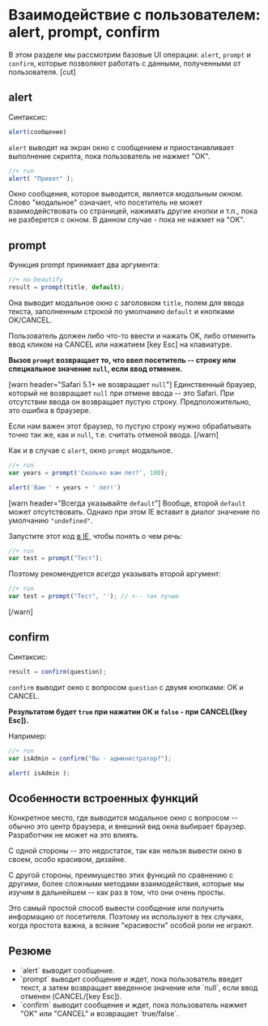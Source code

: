# Взаимодействие с пользователем: alert, prompt, confirm


В этом разделе мы рассмотрим базовые UI операции: `alert`, `prompt` и `confirm`, которые позволяют работать с данными, полученными от пользователя.
[cut]
## alert   

Синтаксис:

```js
alert(сообщение)
```

`alert` выводит на экран окно с сообщением и приостанавливает выполнение скрипта, пока пользователь не нажмет "ОК".

```js
//+ run
alert( "Привет" );
```

Окно сообщения, которое выводится, является *модальным окном*. Слово "модальное" означает, что посетитель не может взаимодействовать со страницей, нажимать другие кнопки и т.п., пока не разберется с окном. В данном случае - пока не нажмет на "OK".

## prompt   

Функция prompt принимает два аргумента:

```js
//+ no-beautify
result = prompt(title, default);
```

Она выводит модальное окно с заголовком `title`, полем для ввода текста, заполненным строкой по умолчанию `default` и кнопками OK/CANCEL. 

Пользователь должен либо что-то ввести и нажать OK, либо отменить ввод кликом на CANCEL или нажатием [key Esc] на клавиатуре.

**Вызов `prompt` возвращает то, что ввел посетитель -- строку или специальное значение `null`, если ввод отменен.**

[warn header="Safari 5.1+ не возвращает `null`"]
Единственный браузер, который не возвращает `null` при отмене ввода -- это Safari. При отсутствии ввода он возвращает пустую строку. Предположительно, это ошибка в браузере.

Если нам важен этот браузер, то пустую строку нужно обрабатывать точно так же, как и `null`, т.е. считать отменой ввода.
[/warn]

Как и в случае с `alert`, окно `prompt` модальное.

```js
//+ run
var years = prompt('Сколько вам лет?', 100);

alert('Вам ' + years + ' лет!')
```

[warn header="Всегда указывайте `default`"]
Вообще, второй `default` может отсутствовать. Однако при этом IE вставит в диалог значение по умолчанию `"undefined"`.

Запустите этот код <u>в IE</u>, чтобы понять о чем речь:

```js
//+ run
var test = prompt("Тест");
```

Поэтому рекомендуется *всегда* указывать второй аргумент:

```js
//+ run
var test = prompt("Тест", ''); // <-- так лучше
```

[/warn]


## confirm   

Синтаксис:

```js
result = confirm(question);
```

`confirm` выводит окно с вопросом `question` с двумя кнопками: OK и CANCEL. 

**Результатом будет `true` при нажатии OK и `false` - при CANCEL([key Esc]).**

Например:

```js
//+ run
var isAdmin = confirm("Вы - администратор?");

alert( isAdmin );
```

## Особенности встроенных функций

Конкретное место, где выводится модальное окно с вопросом -- обычно это центр браузера, и внешний вид окна выбирает браузер. Разработчик не может на это влиять.

С одной стороны -- это недостаток, так как нельзя вывести окно в своем, особо красивом, дизайне. 

С другой стороны, преимущество этих функций по сравнению с другими, более сложными методами взаимодействия, которые мы изучим в дальнейшем -- как раз в том, что они очень просты.

Это самый простой способ вывести сообщение или получить информацию от посетителя. Поэтому их используют в тех случаях, когда простота важна, а всякие "красивости" особой роли не играют.


## Резюме

<ul>
<li>`alert` выводит сообщение.</li>
<li>`prompt` выводит сообщение и ждет, пока пользователь введет текст, а затем возвращает введенное значение или `null`, если ввод отменен (CANCEL/[key Esc]).</li>
<li>`confirm` выводит сообщение и ждет, пока пользователь нажмет "OK" или "CANCEL" и возвращает `true/false`.</li>
</ul>